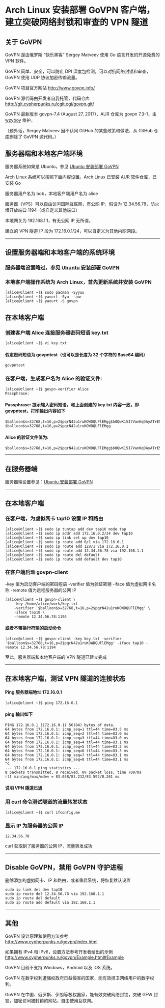 # Arch Linux 安装部署 GoVPN 客户端，建立突破网络封锁和审查的 VPN 隧道
## 关于 GoVPN

GoVPN 是由俄罗斯 “快乐黑客” Sergey Matveev 使用 Go 语言开发的开源免费的 VPN 软件。

GoVPN 简单、安全，可以防止 DPI 深度包检测，可以对抗网络封锁和审查，GoVPN 使用 UDP 协议加密传输流量。

GoVPN 项目官方网站 http://www.govpn.info/

GoVPN 源代码由开发者自我托管，代码仓库 http://git.cypherpunks.ru/cgit.cgi/govpn.git/

GoVPN 最新版本 govpn-7.4 (August 27, 2017)，AUR 仓库为 govpn 7.3-1，由 <a href="https://twitter.com/wzyboy">wzyboy</a> 维护。

（题外话，Sergey Matveev 因不认同 GitHub 的某些政策和做法，从 GitHub 仓库删除了 GoVPN 源代码。）

## 服务器端和本地客户端环境

服务器系统如果是 Ubuntu，参见 <a href="Ubuntu_Install_Setup_GoVPN.md">Ubuntu 安装部署 GoVPN</a>

Arch Linux 系统可以按照下面内容设置。Arch Linux 已安装 AUR 软件仓库，已安装 Go

服务器用户名为 bob，本地客户端用户名为 alice

服务器（VPS）可以自由访问国际互联网，有公网 IP，假设为 12.34.56.78，防火墙开放端口 1194（或自定义其他端口）

本地网关为 192.168.1.1，有无公网 IP 无所谓。

建立的 VPN 隧道 IP 段为 172.16.0.1/24，可以自定义为其他内网网段。

---
## 设置服务器端和本地客户端的系统环境
### 服务器端设置略过，参见 <a href="Ubuntu_Install_Setup_GoVPN.md">Ubuntu 安装部署 GoVPN</a>
### 本地客户端操作系统为 Arch Linux，首先更新系统并安装 GoVPN

```
[alice@client ~]$ sudo pacman -Syyuu
[alice@client ~]$ yaourt -Syu --aur
[alice@client ~]$ yaourt -S govpn
```

## 在本地客户端

### 创建客户端 Alice 连接服务器密码短语 key.txt

```
[alice@client ~]$ vi key.txt
```

#### 假定密码短语为 govpntest（也可以是长度为 32 个字符的 Base64 编码）

```
govpntest
```

### 在客户端，生成客户名为 Alice 的验证文件:

```
[alice@client ~]$ govpn-verifier Alice
Passphrase:
```

#### Passphrase: 提示输入密码短语，和上面创建的 key.txt 内容一致，即 govpntest，打印输出内容如下

```
$balloon$s=32768,t=16,p=2$pqrN42u1ruKOWDQUFlEMgg$b0QwK15I7VanKqDAyATrE5VHyL5a+r6h4M8cevPNrxo
$balloon$s=32768,t=16,p=2$pqrN42u1ruKOWDQUFlEMgg
```

#### Alice 的验证文件值为:

```
$balloon$s=32768,t=16,p=2$pqrN42u1ruKOWDQUFlEMgg$b0QwK15I7VanKqDAyATrE5VHyL5a+r6h4M8cevPNrxo
```

---
## 在服务器端
服务器端设置参见：<a href="Ubuntu_Install_Setup_GoVPN.md">Ubuntu 安装部署 GoVPN</a>

---
## 在本地客户端
### 在客户端，为虚拟网卡 tap10 设置 IP 和路由

```
[alice@client ~]$ sudo ip tuntap add dev tap10 mode tap
[alice@client ~]$ sudo ip addr add 172.16.0.2/24 dev tap10
[alice@client ~]$ sudo ip link set up dev tap10
[alice@client ~]$ sudo ip route add 0/1 via 172.16.0.1
[alice@client ~]$ sudo ip route add 128/1 via 172.16.0.1
[alice@client ~]$ sudo ip route add 12.34.56.78 via 192.168.1.1
[alice@client ~]$ sudo ip route del default
[alice@client ~]$ sudo ip route add default dev tap10
```

### 在客户端启动 govpn-client
-key 值为启动客户端的密码短语
-verifier 值为验证密钥
-iface 值为虚拟网卡名称
-remote 值为远程服务器的公网 IP

```
[alice@client ~]$ govpn-client \
    -key /home/alice/work/key.txt
    -verifier '$balloon$s=32768,t=16,p=2$pqrN42u1ruKOWDQUFlEMgg' \
    -iface tap10 \
    -remote 12.34.56.78:1194
```

#### 或者不带换行符输的启动命令

```
[alice@client ~]$ govpn-client -key key.txt -verifier '$balloon$s=32768,t=16,p=2$pqrN42u1ruKOWDQUFlEMgg' -iface tap10 -remote 12.34.56.78:1194
```

至此，服务器端和本地客户端的 VPN 隧道已建立完成

---
## 在本地客户端，测试 VPN 隧道的连接状态

#### Ping 服务器端地址 172.16.0.1

```
[alice@client ~]$ ping 172.16.0.1
```
#### ping 输出如下

````
PING 172.16.0.1 (172.16.0.1) 56(84) bytes of data.
64 bytes from 172.16.0.1: icmp_seq=1 ttl=44 time=83.5 ms
64 bytes from 172.16.0.1: icmp_seq=2 ttl=44 time=83.0 ms
64 bytes from 172.16.0.1: icmp_seq=3 ttl=44 time=83.0 ms
64 bytes from 172.16.0.1: icmp_seq=4 ttl=44 time=83.1 ms
64 bytes from 172.16.0.1: icmp_seq=5 ttl=44 time=83.2 ms
64 bytes from 172.16.0.1: icmp_seq=6 ttl=44 time=83.3 ms
64 bytes from 172.16.0.1: icmp_seq=7 ttl=44 time=83.1 ms
64 bytes from 172.16.0.1: icmp_seq=8 ttl=44 time=83.1 ms
^C
--- 172.16.0.1 ping statistics ---
8 packets transmitted, 8 received, 0% packet loss, time 7007ms
rtt min/avg/max/mdev = 83.038/83.212/83.592/0.261 ms
````

#### 说明 VPN 隧道已通

### 用 curl 命令测试隧道的流量转发状态

```
[alice@client ~]$ curl ifconfig.me
```

### 显示 IP 为服务器的公网 IP

```
12.34.56.78
```

curl 获取到了服务器的公网 IP，流量转发成功

---
## Disable GoVPN，禁用 GoVPN 守护进程

删除添加的虚拟网卡、IP 和路由，或者重启系统，将恢复默认设置

```
sudo ip link del dev tap10
sudo ip route del 12.34.56.78 via 192.168.1.1
sudo ip route del default
sudo ip route add default via 192.168.1.1
```

---
## 其他

GoVPN 设计原理和使用方法参考 http://www.cypherpunks.ru/govpn/index.html

如果拥有 IPv4 和 IPv6，设置方法参考开发者给出的示例 http://www.cypherpunks.ru/govpn/Example.html#Example

GoVPN 目前不支持 Windows，Android 以及 iOS 系统。

GoVPN 在数字权利遭强权政府日益侵害的国家，能有效捍卫网络用户的数字权利。

GoVPN 在中国、俄罗斯、伊朗等极权国家，能有效突破网络封锁，突破 GFW 封锁，加密访问被封锁的网站，自由使用互联网。
